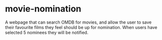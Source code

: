 # movie-nomination
A webpage that can search OMDB for movies, and allow the user to save their favourite films they feel should be up for nomination. When users have selected 5 nominees they will be notified.

